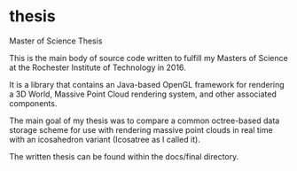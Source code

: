 # thesis
Master of Science Thesis

This is the main body of source code written to fulfill my Masters of Science at the Rochester Institute of Technology in 2016.

It is a library that contains an Java-based OpenGL framework for rendering a 3D World, Massive Point Cloud rendering system, and other associated components.

The main goal of my thesis was to compare a common octree-based data storage scheme for use with rendering massive point clouds in real time with an icosahedron variant (Icosatree as I called it).

The written thesis can be found within the docs/final directory.
